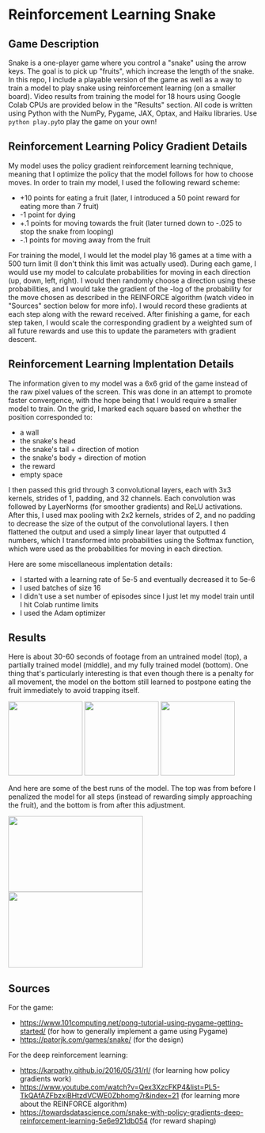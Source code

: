 # Reinforcement Learning Snake
## Game Description
Snake is a one-player game where you control a "snake" using the arrow keys. The goal is to pick up "fruits", which increase the length of the snake. In this repo, I include
a playable version of the game as well as a way to train a model to play snake using reinforcement learning (on a smaller board). Video results from training the model
for 18 hours using Google Colab CPUs are provided below in the "Results" section. All code is written using Python with the NumPy, Pygame, JAX, Optax, and Haiku libraries.
Use `python play.py`to play the game on your own!

## Reinforcement Learning Policy Gradient Details
My model uses the policy gradient reinforcement learning technique, meaning that I optimize the policy that the model follows for how to choose moves. 
In order to train my model, I used the following reward scheme:
- +10 points for eating a fruit (later, I introduced a 50 point reward for eating more than 7 fruit)
- -1 point for dying
- +.1 points for moving towards the fruit (later turned down to -.025 to stop the snake from looping)
- -.1 points for moving away from the fruit


For training the model, I would let the model play 16 games at a time with a 500 turn limit (I don't think this limit was actually used). During each game, I would use
my model to calculate probabilities for moving in each direction (up, down, left, right). I would then randomly choose a direction using these probabilities, and I would
take the gradient of the -log of the probability for the move chosen as described in the REINFORCE algorithm (watch video in "Sources" section below for more info). 
I would record these gradients at each step along with the reward received. After finishing a game, for each step taken, I would scale the corresponding gradient by a weighted sum of all future rewards and use this to update the parameters with gradient descent.

## Reinforcement Learning Implentation Details
The information given to my model was a 6x6 grid of the game instead of the raw pixel values of the screen. This was done in an attempt to promote faster convergence, 
with the hope being that I would require a smaller model to train. On the grid, I marked each square based on whether the position corresponded to:
- a wall
- the snake's head
- the snake's tail + direction of motion
- the snake's body + direction of motion
- the reward
- empty space

I then passed this grid through 3 convolutional layers, each with 3x3 kernels, strides of 1, padding, and 32 channels. Each convolution was followed by LayerNorms (for 
smoother gradients) and ReLU activations. After this, I used max pooling with 2x2 kernels, strides of 2, and no padding to decrease the size of the output of the 
convolutional layers. I then flattened the output and used a simply linear layer that outputted 4 numbers, which I transformed into probabilities using the Softmax
function, which were used as the probabilities for moving in each direction.

Here are some miscellaneous implentation details:
- I started with a learning rate of 5e-5 and eventually decreased it to 5e-6
- I used batches of size 16
- I didn't use a set number of episodes since I just let my model train until I hit Colab runtime limits
- I used the Adam optimizer

## Results
Here is about 30-60 seconds of footage from an untrained model (top), a partially trained model (middle), and my fully trained model (bottom). One thing that's particularly
interesting is that even though there is a penalty for all movement, the model on the bottom still learned to postpone eating the fruit immediately to avoid trapping itself.

<img src="https://user-images.githubusercontent.com/93054906/213898733-bf6ed8f2-34cd-4c7c-a8c1-d2b8932d0106.gif" width="150" height="150">

<img src="https://user-images.githubusercontent.com/93054906/213898730-724605fa-d5f2-4547-8cbd-df0e2d9448c8.gif" width="150" height="150">

<img src="https://user-images.githubusercontent.com/93054906/213898732-c477b770-536d-4b6a-88a2-0d93a3bd978e.gif" width="150" height="150">

And here are some of the best runs of the model. The top was from before I penalized the model for all steps (instead of rewarding simply approaching the fruit), and the
bottom is from after this adjustment.

<img src="https://user-images.githubusercontent.com/93054906/213898734-f2dc8139-7aee-4f56-8895-acc42384dea1.gif" width="272" height="153">

<img src="https://user-images.githubusercontent.com/93054906/213898739-2059d754-3879-4069-8db6-5c4817ceb585.gif" width="272" height="153">


## Sources
For the game:
- https://www.101computing.net/pong-tutorial-using-pygame-getting-started/ (for how to generally implement a game using Pygame)
- https://patorjk.com/games/snake/ (for the design)

For the deep reinforcement learning:
- https://karpathy.github.io/2016/05/31/rl/ (for learning how policy gradients work)
- https://www.youtube.com/watch?v=Qex3XzcFKP4&list=PL5-TkQAfAZFbzxjBHtzdVCWE0Zbhomg7r&index=21 (for learning more about the REINFORCE algorithm)
- https://towardsdatascience.com/snake-with-policy-gradients-deep-reinforcement-learning-5e6e921db054 (for reward shaping)
